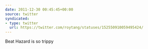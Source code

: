 ```yaml
---
date: 2011-12-30 00:45:45+00:00
source: twitter
syndicated:
- type: twitter
  url: https://twitter.com/roytang/statuses/152550910059495424/
---
```


Beat Hazard is so trippy